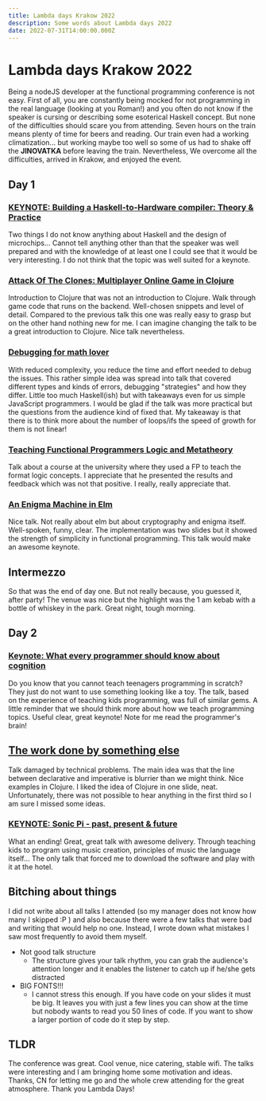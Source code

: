 ```yaml
---
title: Lambda days Krakow 2022
description: Some words about Lambda days 2022
date: 2022-07-31T14:00:00.000Z
---
```

# Lambda days Krakow 2022

Being a nodeJS developer at the functional programming conference is not easy. First of all, you are constantly being mocked for not programming in the real language (looking at you Roman!) and you often do not know if the speaker is cursing or describing some esoterical Haskell concept. But none of the difficulties should scare you from attending. Seven hours on the train means plenty of time for beers and reading. Our train even had a working climatization... but working maybe too well so some of us had to shake off the **JINOVATKA** before leaving the train. Nevertheless, We overcome all the difficulties, arrived in Krakow, and enjoyed the event.

## Day 1

### [KEYNOTE: Building a Haskell-to-Hardware compiler: Theory & Practice](https://www.lambdadays.org/lambdadays2022/christiaan-baaij)
Two things I do not know anything about Haskell and the design of microchips... Cannot tell anything other than that the speaker was well prepared and with the knowledge of at least one I could see that it would be very interesting. I do not think that the topic was well suited for a keynote.

### [Attack Of The Clones: Multiplayer Online Game in Clojure](https://www.lambdadays.org/lambdadays2022/mey-beisaron)
Introduction to Clojure that was not an introduction to Clojure. Walk through game code that runs on the backend. Well-chosen snippets and level of detail. Compared to the previous talk this one was really easy to grasp but on the other hand nothing new for me. I can imagine changing the talk to be a great introduction to Clojure. Nice talk nevertheless.

### [Debugging for math lover](https://www.lambdadays.org/lambdadays2022/michal-j-gajda)
With reduced complexity, you reduce the time and effort needed to debug the issues. This rather simple idea was spread into talk that covered different types and kinds of errors, debugging "strategies" and how they differ. Little too much Haskell(ish) but with takeaways even for us simple JavaScript programmers. I would be glad if the talk was more practical but the questions from the audience kind of fixed that. My takeaway is that there is to think more about the number of loops/ifs the speed of growth for them is not linear!

### [Teaching Functional Programmers Logic and Metatheory](https://www.lambdadays.org/lambdadays2022/frederik-krogsdal-jacobsen)
Talk about a course at the university where they used a FP to teach the format logic concepts. I appreciate that he presented the results and feedback which was not that positive. I really, really appreciate that.

### [An Enigma Machine in Elm](https://www.lambdadays.org/lambdadays2022/ju-liu)
Nice talk. Not really about elm but about cryptography and enigma itself. Well-spoken, funny, clear. The implementation was two slides but it showed the strength of simplicity in functional programming. This talk would make an awesome keynote.

## Intermezzo

So that was the end of day one. But not really because, you guessed it, after party! The venue was nice but the highlight was the 1 am kebab with a bottle of whiskey in the park. Great night, tough morning.

## Day 2

### [Keynote: What every programmer should know about cognition](https://www.lambdadays.org/lambdadays2022/felienne-hermans)
Do you know that you cannot teach teenagers programming in scratch? They just do not want to use something looking like a toy. The talk, based on the experience of teaching kids programming, was full of similar gems. A little reminder that we should think more about how we teach programming topics. Useful clear, great keynote! Note for me read the programmer's brain!

## [The work done by something else](https://www.lambdadays.org/lambdadays2022/attila-egrinagy)
Talk damaged by technical problems. The main idea was that the line between declarative and imperative is blurrier than we might think. Nice examples in Clojure. I liked the idea of Clojure in one slide, neat. Unfortunately, there was not possible to hear anything in the first third so I am sure I missed some ideas.

### [KEYNOTE: Sonic Pi - past, present & future](https://www.lambdadays.org/lambdadays2022/sam-aaron)
What an ending! Great, great talk with awesome delivery. Through teaching kids to program using music creation, principles of music the language itself... The only talk that forced me to download the software and play with it at the hotel.

## Bitching about things
I did not write about all talks I attended (so my manager does not know how many I skipped :P ) and also because there were a few talks that were bad and writing that would help no one. Instead, I wrote down what mistakes I saw most frequently to avoid them myself.
- Not good talk structure
	- The structure gives your talk rhythm, you can grab the audience's attention longer and it enables the listener to catch up if he/she gets distracted
-  BIG FONTS!!!
	- I cannot stress this enough. If you have code on your slides it must be big. It leaves you with just a few lines you can show at the time but nobody wants to read you 50 lines of code. If you want to show a larger portion of code do it step by step.

## TLDR
The conference was great. Cool venue, nice catering, stable wifi. The talks were interesting and I am bringing home some motivation and ideas. Thanks, CN for letting me go and the whole crew attending for the great atmosphere.
Thank you Lambda Days!
